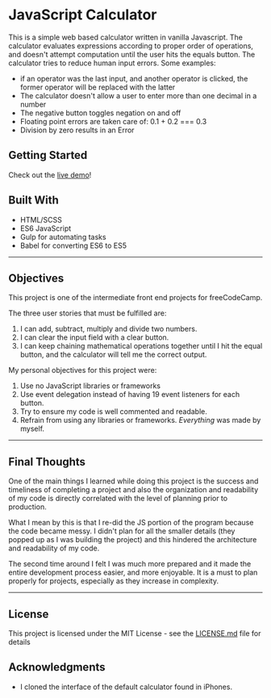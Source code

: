# JavaScript Calculator

This is a simple web based calculator written in vanilla Javascript. The calculator evaluates expressions according to proper order of operations, and doesn't attempt computation until the user hits the equals button. The calculator tries to reduce human input errors. Some examples:

* if an operator was the last input, and another operator is clicked, the former operator will be replaced with the latter
* The calculator doesn't allow a user to enter more than one decimal in a number
* The negative button toggles negation on and off
* Floating point errors are taken care of: 0.1 + 0.2 === 0.3
* Division by zero results in an Error

## Getting Started

Check out the [live demo](https://ryanjmack.github.io/calculator/)!

## Built With

* HTML/SCSS
* ES6 JavaScript
* Gulp for automating tasks
* Babel for converting ES6 to ES5

----

## Objectives
This project is one of the intermediate front end projects for freeCodeCamp.

The three user stories that must be fulfilled are:
1. I can add, subtract, multiply and divide two numbers.
2. I can clear the input field with a clear button.
3. I can keep chaining mathematical operations together until I hit the equal button, and the calculator will tell me the correct output.


My personal objectives for this project were:

1. Use no JavaScript libraries or frameworks
2. Use event delegation instead of having 19 event listeners for each button.
3. Try to ensure my code is well commented and readable.
4. Refrain from using any libraries or frameworks. *Everything* was made by myself.

---

## Final Thoughts

One of the main things I learned while doing this project is the success and timeliness of completing a project and also the organization and readability of my code is directly correlated with the level of planning prior to production.

What I mean by this is that I re-did the JS portion of the program because the code became messy. I didn't plan for all the smaller details (they popped up as I was building the project) and this hindered the architecture and readability of my code.

The second time around I felt I was much more prepared and it made the entire development process easier, and more enjoyable. It is a must to plan properly for projects, especially as they increase in complexity.

---
## License

This project is licensed under the MIT License - see the [LICENSE.md](https://github.com/ryanjmack/js-calculator/blob/master/LICENSE.md) file for details

## Acknowledgments

* I cloned the interface of the default calculator found in iPhones.
